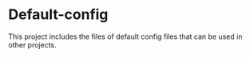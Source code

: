 # Default-config
This project includes the files of default config files that can be used in other projects.
